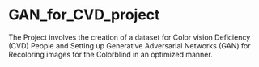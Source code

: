 # GAN_for_CVD_project
 The Project involves the creation of a dataset for Color vision Deficiency (CVD) People and Setting up Generative Adversarial Networks (GAN) for Recoloring images for the Colorblind in an optimized manner.
